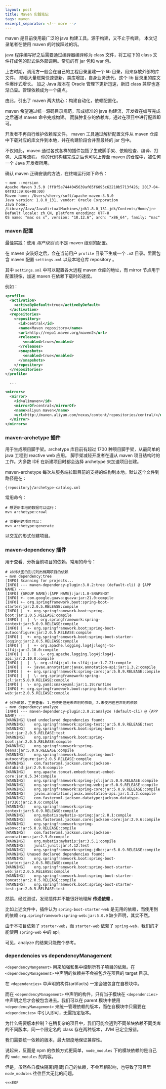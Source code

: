 ```yaml
---
layout: post
title: Maven 实践笔记
tags: maven
excerpt_separator: <!-- more -->
---
```


maven 是目前使用最广泛的 java 构建工具。源于构建，又不止于构建。
本文记录笔者在使用 maven 的时候踩过的坑。

<!-- more -->

java 程序编写好之后需要通过编译器编译称为 class 文件，将工程下的 class 文件打成包的形式供外部调用。常见的有 jar 包和 war 包。

上古时期，调用方一般会在自己的工程目录里建一个 lib 目录，用来存放外部的库文件。
随着大量框架快速更新，类库增加，自身业务迭代，这个 lib 目录里的库文件爆炸式增长。
加之 Java 版本在 Oracle 管理下更新迅速，新旧 class 兼容也逐渐凸显。管理依赖成为一个痛点。

由此，引出了 maven 两大核心：构建自动化，依赖配置化。

maven 希望通过统一源码目录规范，形成标准的 java 构建流，开发者在编写完成之后通过 maven 命令完成构建。
而臃肿复杂的依赖库，通过在项目中进行配置即可。

开发者不再自行维护依赖库文件。
maven 工具通过解析配置文件从 maven 仓库中下载对应的库文件到本地，并在构建阶段合并至最终的 jar 包中。

不仅如此，maven 通过各式各样的插件包揽了生成脚手架、依赖检查、编译、打包、入库等流程。
你的代码构建完成之后也可以上传至 maven 的仓库中，被任何一个 Java 开发者所用。

确认 maven 正确安装的方法，在终端运行如下命令：

    ~ mvn --version
    Apache Maven 3.5.0 (ff8f5e7444045639af65f6095c62210b5713f426; 2017-04-04T03:39:06+08:00)
    Maven home: /Users/sherry/soft/apache-maven-3.5.0
    Java version: 1.8.0_131, vendor: Oracle Corporation
    Java home: /Library/Java/JavaVirtualMachines/jdk1.8.0_131.jdk/Contents/Home/jre
    Default locale: zh_CN, platform encoding: UTF-8
    OS name: "mac os x", version: "10.12.6", arch: "x86_64", family: "mac"

### maven 配置

最佳实践：使用 _用户级别_ 而不是 maven 级别的配置。

在 maven 安装好之后，会在当前用户 `profile` 目录下生成一个 `.m2` 目录。里面包含 maven 配置 `settings.xml` 以及本地仓库 repository 。

其中 `settings.xml` 中可以配置各大远程 maven 仓库的地址，而 mirror 节点用于配置镜像，加速 maven 在依赖下载时的速度。

例如：

```xml
<profile>
  <activation>
    <activeByDefault>true</activeByDefault>
  </activation>
  <repositories>
    <repository>
      <id>central</id>
      <name>Maven repository</name>
      <url>http://repo1.maven.org/maven2</url>
      <releases>
        <enabled>true</enabled>
      </releases>
      <snapshots>
        <enabled>true</enabled>
      </snapshots>
    </repository>
  </repositories>
</profile>

  ...

<mirrors>
  <mirror>
    <id>alimaven</id>
    <mirrorOf>central</mirrorOf>
    <name>aliyun maven</name>
    <url>http://maven.aliyun.com/nexus/content/repositories/central/</url>
  </mirror>
</mirrors>
```

### maven-archetype 插件

用于生成项目脚手架。archetype 库目前有超过 1700 种项目脚手架，从最简单的 java 工程到 reactive web 应用。
脚手架减轻开发者在遵从 maven 项目结构时的工作。大多数 IDE 在新建项目时都会选择 archetype 来加速项目创建。

maven-archetype 每次从服务端拉取目前的支持的结构到本地。默认这个文件到路径是在：

    {repository}/archetype-catalog.xml

常用命令：

    # 想更新本地的数据可以运行：
    mvn archetype:crawl

    # 需要创建项目可以：
    mvn archetype:generate 

以交互的形式创建项目。

### maven-dependency 插件

用于查看、分析当前项目的依赖，常用的命令：

    # 以树状图的形式列出档期项目的依赖
    ~ mvn dependency:tree
    [INFO] Scanning for projects...
    [INFO] --- maven-dependency-plugin:3.0.2:tree (default-cli) @ {APP NAME} ---
    [INFO] {GROUP NAME}:{APP NAME}:jar:1.0-SNAPSHOT
    [INFO] +- com.google.guava:guava:jar:21.0:compile
    [INFO] +- org.springframework.boot:spring-boot-starter:jar:2.0.5.RELEASE:compile
    [INFO] |  +- org.springframework.boot:spring-boot:jar:2.0.5.RELEASE:compile
    [INFO] |  |  \- org.springframework:spring-context:jar:5.0.9.RELEASE:compile
    [INFO] |  +- org.springframework.boot:spring-boot-autoconfigure:jar:2.0.5.RELEASE:compile
    [INFO] |  +- org.springframework.boot:spring-boot-starter-logging:jar:2.0.5.RELEASE:compile
    [INFO] |  |  +- org.apache.logging.log4j:log4j-to-slf4j:jar:2.10.0:compile
    [INFO] |  |  |  \- org.apache.logging.log4j:log4j-api:jar:2.10.0:compile
    [INFO] |  |  \- org.slf4j:jul-to-slf4j:jar:1.7.21:compile
    [INFO] |  +- javax.annotation:javax.annotation-api:jar:1.3.2:compile
    [INFO] |  +- org.springframework:spring-core:jar:5.0.9.RELEASE:compile
    [INFO] |  |  \- org.springframework:spring-jcl:jar:5.0.9.RELEASE:compile
    [INFO] |  \- org.yaml:snakeyaml:jar:1.19:runtime
    [INFO] +- org.springframework.boot:spring-boot-starter-web:jar:2.0.5.RELEASE:compile

    # 分析依赖，主要查看: 1.已使用但是未声明的依赖, 2.未使用但已声明的依赖
    ~ mvn dependency:analyze
    [INFO] --- maven-dependency-plugin:3.0.2:analyze (default-cli) @ {APP NAME} ---
    [WARNING] Used undeclared dependencies found:
    [WARNING]    org.springframework:spring-test:jar:5.0.9.RELEASE:test
    [WARNING]    org.springframework.boot:spring-boot-test:jar:2.0.5.RELEASE:test
    [WARNING]    org.springframework.boot:spring-boot:jar:2.0.5.RELEASE:compile
    [WARNING]    org.springframework:spring-beans:jar:5.0.9.RELEASE:compile
    [WARNING]    org.springframework.boot:spring-boot-autoconfigure:jar:2.0.5.RELEASE:compile
    [WARNING]    com.fasterxml.jackson.core:jackson-databind:jar:2.9.6:compile
    [WARNING]    org.apache.tomcat.embed:tomcat-embed-core:jar:8.5.34:compile
    [WARNING]    org.springframework:spring-jcl:jar:5.0.9.RELEASE:compile
    [WARNING]    org.springframework:spring-web:jar:5.0.9.RELEASE:compile
    [WARNING]    org.springframework:spring-core:jar:5.0.9.RELEASE:compile
    [WARNING]    javax.annotation:javax.annotation-api:jar:1.3.2:compile
    [WARNING]    com.fasterxml.jackson.datatype:jackson-datatype-jsr310:jar:2.9.6:compile
    [WARNING]    org.springframework:spring-context:jar:5.0.9.RELEASE:compile
    [WARNING]    org.mybatis:mybatis-spring:jar:2.0.1:compile
    [WARNING]    com.fasterxml.jackson.core:jackson-core:jar:2.9.6:compile
    [WARNING]    org.springframework:spring-webmvc:jar:5.0.9.RELEASE:compile
    [WARNING]    com.fasterxml.jackson.core:jackson-annotations:jar:2.9.0:compile
    [WARNING]    org.mybatis:mybatis:jar:3.5.1:compile
    [WARNING]    junit:junit:jar:4.12:test
    [WARNING]    org.springframework:spring-jdbc:jar:5.0.9.RELEASE:compile
    [WARNING] Unused declared dependencies found:
    [WARNING]    org.springframework.boot:spring-boot-starter:jar:2.0.5.RELEASE:compile
    [WARNING]    org.springframework.boot:spring-boot-starter-web:jar:2.0.5.RELEASE:compile
    [WARNING]    org.springframework.boot:spring-boot-starter-tomcat:jar:2.0.5.RELEASE:compile
    [WARNING]    org.springframework.boot:spring-boot-starter-test:jar:2.0.5.RELEASE:test

然鹅，经过测试，发现插件并不能很好地理解 __传递依赖__ 。

比如上述文件中，插件认为 `spring-boot-starter-web` 是无用的依赖，而使用到的依赖 `org.springframework:spring-web:jar:5.0.9` 缺少声明，其实不然。

由于本项目依赖了 `starter-web`，而 `starter-web` 依赖了 `spring-web`，我们的才能使用 `spring-web` 中的 api。

可见，analyze 的结果只能做个参考。

### dependencies vs dependencyManagement

`<dependencyMangement>` 用来加强和集中控制所有子项目的依赖。在 `<dependencyManagement>` 中声明的依赖并不会被包含在项目的 target 目录。

在 `<dependencies>` 中声明的构件(artifacts) 一定会被包含在自模块中。

而在 `<dependencyManagement>` 中声明的构件，只有当子模块在 `<dependencies>` 中声明之后才会被包含进去。我们可以在 parent 模块中使用 `<dependencyManagement>` 来统一管理依赖的版本，而在自模块中只需要在 `<dependencies>` 中引入即可，无需指定版本。

为什么需要版本控制？在稍复杂的项目中，我们可能会遇到不同某块依赖不同类库的不同版本，同一个限定名的 class 存在两种版本，JVM 已定会报错。

我们需要统一依赖的版本，最大限度地保证兼容性。

说起来，反而是 npm 的依赖方式更简单，`node_modules` 下的模块依赖的是自己的 `node_modules` 的内容。

但是，虽然各自模块隔离(隐藏)自己的依赖，不会互相影响，也导致了项目里 `node_modules` 往往巨大无比的问题。

`<<<EOF`